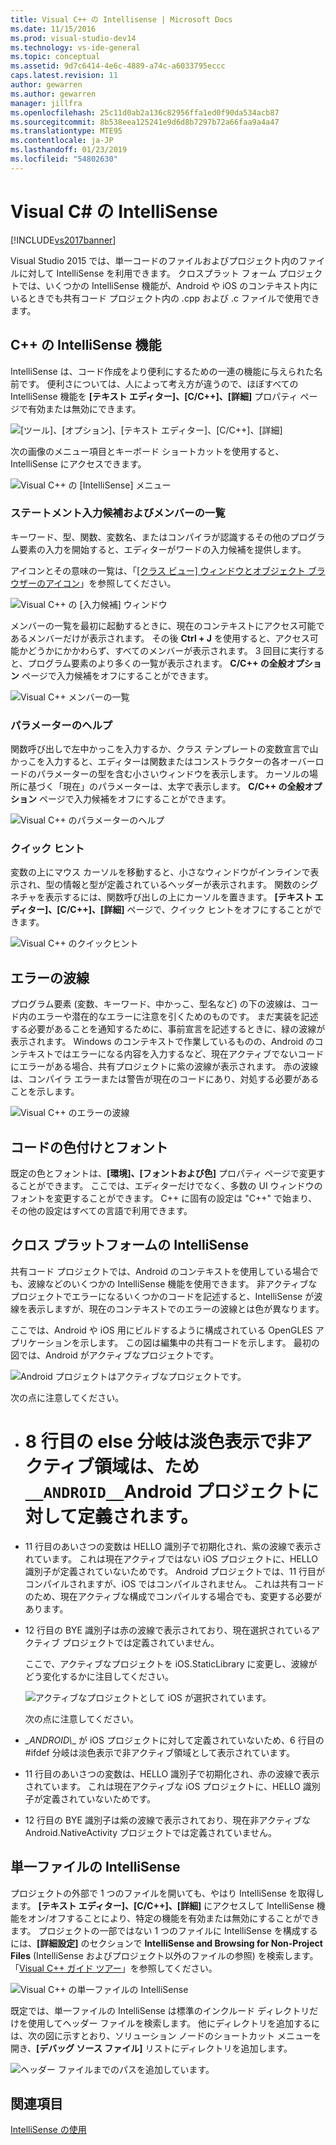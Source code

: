 ```yaml
---
title: Visual C++ の Intellisense | Microsoft Docs
ms.date: 11/15/2016
ms.prod: visual-studio-dev14
ms.technology: vs-ide-general
ms.topic: conceptual
ms.assetid: 9d7c6414-4e6c-4889-a74c-a6033795eccc
caps.latest.revision: 11
author: gewarren
ms.author: gewarren
manager: jillfra
ms.openlocfilehash: 25c11d0ab2a136c82956ffa1ed0f90da534acb87
ms.sourcegitcommit: 8b538eea125241e9d6d8b7297b72a66faa9a4a47
ms.translationtype: MTE95
ms.contentlocale: ja-JP
ms.lasthandoff: 01/23/2019
ms.locfileid: "54802630"
---
```

# <a name="visual-c-intellisense"></a>Visual C# の IntelliSense
[!INCLUDE[vs2017banner](../includes/vs2017banner.md)]

Visual Studio 2015 では、単一コードのファイルおよびプロジェクト内のファイルに対して IntelliSense を利用できます。 クロスプラット フォーム プロジェクトでは、いくつかの IntelliSense 機能が、Android や iOS のコンテキスト内にいるときでも共有コード プロジェクト内の .cpp および .c ファイルで使用できます。  
  
## <a name="intellisense-features-in-c"></a>C++ の IntelliSense 機能  
 IntelliSense は、コード作成をより便利にするための一連の機能に与えられた名前です。 便利さについては、人によって考え方が違うので、ほぼすべての IntelliSense 機能を **[テキスト エディター]、[C/C++]、[詳細]** プロパティ ページで有効または無効にできます。  
  
 ![[ツール]、[オプション]、[テキスト エディター]、[C&#47;C&#43;&#43;]、[詳細]](../ide/media/sintellisensecpptoolsoptions.PNG "sIntelliSenseCppToolsOptions")  
  
 次の画像のメニュー項目とキーボード ショートカットを使用すると、IntelliSense にアクセスできます。  
  
 ![Visual C&#43;&#43; の [IntelliSense] メニュー](../ide/media/vs2015-cpp-intellisense-menu.png "vs2015_cpp_intellisense_menu")  
  
### <a name="statement-completion-and-member-list"></a>ステートメント入力候補およびメンバーの一覧  
 キーワード、型、関数、変数名、またはコンパイラが認識するその他のプログラム要素の入力を開始すると、エディターがワードの入力候補を提供します。  
  
 アイコンとその意味の一覧は、「[[クラス ビュー] ウィンドウとオブジェクト ブラウザーのアイコン](../ide/class-view-and-object-browser-icons.md)」を参照してください。  
  
 ![Visual C&#43;&#43; の [入力候補] ウィンドウ](../ide/media/vs2015-cpp-complete-word.png "vs2015_cpp_complete_word")  
  
 メンバーの一覧を最初に起動するときに、現在のコンテキストにアクセス可能であるメンバーだけが表示されます。 その後 **Ctrl + J** を使用すると、アクセス可能かどうかにかかわらず、すべてのメンバーが表示されます。 3 回目に実行すると、プログラム要素のより多くの一覧が表示されます。 **C/C++ の全般オプション** ページで入力候補をオフにすることができます。  
  
 ![Visual C&#43;&#43; メンバーの一覧](../ide/media/vs2015-cpp-list-members.png "vs2015_cpp_list_members")  
  
### <a name="parameter-help"></a>パラメーターのヘルプ  
 関数呼び出しで左中かっこを入力するか、クラス テンプレートの変数宣言で山かっこを入力すると、エディターは関数またはコンストラクターの各オーバーロードのパラメーターの型を含む小さいウィンドウを表示します。 カーソルの場所に基づく「現在」のパラメーターは、太字で表示します。 **C/C++ の全般オプション** ページで入力候補をオフにすることができます。  
  
 ![Visual C&#43;&#43; のパラメーターのヘルプ](../ide/media/vs-2015-cpp-param-help.png "vs_2015_cpp_param_help")  
  
### <a name="quick-info"></a>クイック ヒント  
 変数の上にマウス カーソルを移動すると、小さなウィンドウがインラインで表示され、型の情報と型が定義されているヘッダーが表示されます。 関数のシグネチャを表示するには、関数呼び出しの上にカーソルを置きます。 **[テキスト エディター]、[C/C++]、[詳細]** ページで、クイック ヒントをオフにすることができます。  
  
 ![Visual C&#43;&#43; のクイックヒント](../ide/media/vs2015-cpp-quickinfo.png "vs2015_cpp_quickInfo")  
  
## <a name="error-squiggles"></a>エラーの波線  
 プログラム要素 (変数、キーワード、中かっこ、型名など) の下の波線は、コード内のエラーや潜在的なエラーに注意を引くためのものです。 まだ実装を記述する必要があることを通知するために、事前宣言を記述するときに、緑の波線が表示されます。 Windows のコンテキストで作業しているものの、Android のコンテキストではエラーになる内容を入力するなど、現在アクティブでないコードにエラーがある場合、共有プロジェクトに紫の波線が表示されます。 赤の波線は、コンパイラ エラーまたは警告が現在のコードにあり、対処する必要があることを示します。  
  
 ![Visual C&#43;&#43; のエラーの波線](../ide/media/vs2015-cpp-error-quiggles.png "vs2015_cpp_error_quiggles")  
  
## <a name="code-colorization-and-fonts"></a>コードの色付けとフォント  
 既定の色とフォントは、**[環境]、[フォントおよび色]** プロパティ ページで変更することができます。 ここでは、エディターだけでなく、多数の UI ウィンドウのフォントを変更することができます。 C++ に固有の設定は "C++" で始まり、その他の設定はすべての言語で利用できます。  
  
## <a name="cross-platform-intellisense"></a>クロス プラットフォームの IntelliSense  
 共有コード プロジェクトでは、Android のコンテキストを使用している場合でも、波線などのいくつかの IntelliSense 機能を使用できます。 非アクティブなプロジェクトでエラーになるいくつかのコードを記述すると、IntelliSense が波線を表示しますが、現在のコンテキストでのエラーの波線とは色が異なります。  
  
 ここでは、Android や iOS 用にビルドするように構成されている OpenGLES アプリケーションを示します。 この図は編集中の共有コードを示します。 最初の図では、Android がアクティブなプロジェクトです。  
  
 ![Android プロジェクトはアクティブなプロジェクトです。](../ide/media/intellisensecppcrossplatform.png "IntelliSenseCppCrossPlatform")  
  
 次の点に注意してください。  
  
- # 8 行目の else 分岐は淡色表示で非アクティブ領域は、ため`__ANDROID__`Android プロジェクトに対して定義されます。  
  
- 11 行目のあいさつの変数は HELLO 識別子で初期化され、紫の波線で表示されています。 これは現在アクティブではない iOS プロジェクトに、HELLO 識別子が定義されていないためです。 Android プロジェクトでは、11 行目がコンパイルされますが、iOS ではコンパイルされません。 これは共有コードのため、現在アクティブな構成でコンパイルする場合でも、変更する必要があります。  
  
- 12 行目の BYE 識別子は赤の波線で表示されており、現在選択されているアクティブ プロジェクトでは定義されていません。  
  
  ここで、アクティブなプロジェクトを iOS.StaticLibrary に変更し、波線がどう変化するかに注目してください。  
  
  ![アクティブなプロジェクトとして iOS が選択されています。](../ide/media/intellisensecppcrossplatform2.png "IntelliSenseCppCrossPlatform2")  
  
  次の点に注意してください。  
  
- *_ANDROID\\*\_ が iOS プロジェクトに対して定義されていないため、6 行目の #ifdef 分岐は淡色表示で非アクティブ領域として表示されています。  
  
- 11 行目のあいさつの変数は、HELLO 識別子で初期化され、赤の波線で表示されています。 これは現在アクティブな iOS プロジェクトに、HELLO 識別子が定義されていないためです。  
  
- 12 行目の BYE 識別子は紫の波線で表示されており、現在非アクティブな Android.NativeActivity プロジェクトでは定義されていません。  
  
## <a name="single-file-intellisense"></a>単一ファイルの IntelliSense  
 プロジェクトの外部で 1 つのファイルを開いても、やはり IntelliSense を取得します。 **[テキスト エディター]、[C/C++]、[詳細]** にアクセスして IntelliSense 機能をオン/オフすることにより、特定の機能を有効または無効にすることができます。 プロジェクトの一部ではない 1 つのファイルに IntelliSense を構成するには、**[詳細設定]** のセクションで **IntelliSense and Browsing for Non-Project Files** (IntelliSense およびプロジェクト以外のファイルの参照) を検索します。 「[Visual C++ ガイド ツアー](http://msdn.microsoft.com/499cb66f-7df1-45d6-8b6b-33d94fd1f17c)」を参照してください。  
  
 ![Visual C&#43;&#43; の単一ファイルの IntelliSense](../ide/media/vs2015-cpp-single-file-intellisense.png "vs2015_cpp_single_file_intellisense")  
  
 既定では、単一ファイルの IntelliSense は標準のインクルード ディレクトリだけを使用してヘッダー ファイルを検索します。 他にディレクトリを追加するには、次の図に示すとおり、ソリューション ノードのショートカット メニューを開き、**[デバッグ ソース ファイル]** リストにディレクトリを追加します。  
  
 ![ヘッダー ファイルまでのパスを追加しています。](../ide/media/intellisensedebugyourcode.jpg "IntelliSenseDebugYourCode")  
  
## <a name="see-also"></a>関連項目
 [IntelliSense の使用](../ide/using-intellisense.md)
